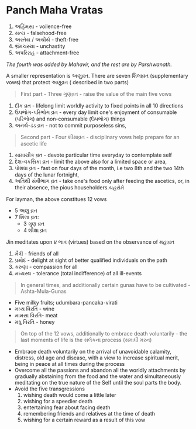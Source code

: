 # Panch Maha Vratas

1.  અહિંમસા - voilence-free
2.  સત્ય - falsehood-free
3.  અસ્તેય / અચૌર્ય - theft-free
4.  ભ્રંમચરયા - unchastity 
5.  અપરિગ્રહ - attachment-free

*The fourth was added by Mahavir, and the rest are by Parshwanath.*
    
A smaller representation is અણુવ્રત. There are seven શિલાવ્રત (supplementary vows) that protect અણુવ્રત ( described in two parts)

> First part - Three ગુણવ્રત - raise the value of the main five vows
1.  દીક વ્રત - lifelong limit worldly activity to fixed points in all 10 directions
2.  ઉપભોગ-પરિભોગ વ્રત - every day limit one's enjoyment of consumable (પરિભોગ) and non-consumable (ઉપભોગ) things
3.  અનર્થ-ડંડ વ્રત - not to commit purposeless sins,

> Second part - Four શીક્ષાવ્રત - disciplinary vows help prepare for an ascetic life
1.  સામાયીક વ્રત - devote particular time everyday to contemplate self
2.  દેશ-વકસિકા વ્રત - limit the above also for a limited space or area,
3.  પોશધા વ્રત - fast on four days of the month, i.e two 8th and the two 14th days of the lunar fortnight,
4.  અતિથી સંવીભાગ વ્રત - take one's food only after feeding the ascetics, or, in their absence, the pious householders.ચહરોમે

For layman, the above constitues 12 vows
- 5 અણુ વ્રત
- 7 શિલા વ્રત:
	- 3 ગુણ વ્રત
	- 4 શીક્ષા વ્રત
    
Jin meditates upon ૪ ભાવ (virtues) based on the observance of મહાવ્રત
1.  મૈત્રી - friends of all
2.  પ્રમોદ - delight at sight of better qualified individuals on the path
3.  કરુણા - compassion for all
4.  મધ્યસ્થ - tolerance (total indifference) of all ill-events

> In general times, and additionally certain gunas have to be cultivated - Ashta-Mula-Gunas
- Five milky fruits; udumbara-pancaka-virati
- મધ્ય વિરતિ - wine
- મામસા વિરતિ- meat
- મધુ વિરતિ - honey
    
> On top of the 12 vows, additionally to embrace death voluntarily - the last moments of life is the સલેકના process (સમાધી મરન)
- Embrace death voluntarily on the arrival of unavoidable calamity, distress, old age and disease, with a view to increase spiritual merit, being in peace at all times during the process
- Overcome all the passions and abandon all the worldly attachments by gradually abstaining from the food and the water and simultaneously meditating on the true nature of the Self until the soul parts the body.
- Avoid the five transgressions
    1.  wishing death would come a little later
    2.  wishing for a speedier death
    3.  entertaining fear about facing death
    4.  remembering friends and relatives at the time of death
    5.  wishing for a certain reward as a result of this vow	